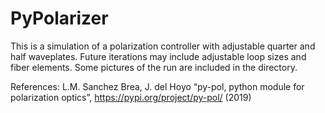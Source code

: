# PyPolarizer
This is a simulation of a polarization controller with adjustable quarter and half waveplates. Future iterations may include adjustable loop sizes and fiber elements. Some pictures of the run are included in the directory.

References:
L.M. Sanchez Brea, J. del Hoyo “py-pol, python module for polarization optics”, https://pypi.org/project/py-pol/ (2019)
